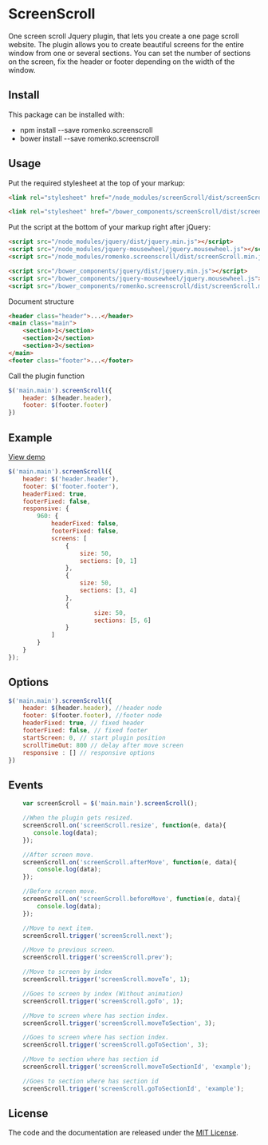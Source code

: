 # ScreenScroll
One screen scroll Jquery plugin, that lets you create a one page scroll website. The plugin allows you to create beautiful screens for the entire window from one or several sections. You can set the number of sections on the screen, fix the header or footer depending on the width of the window.

## Install
This package can be installed with:
- npm install --save romenko.screenscroll
- bower install --save romenko.screenscroll

## Usage
Put the required stylesheet at the top of your markup:
```html
<link rel="stylesheet" href="/node_modules/screenScroll/dist/screenScroll.min.css" />
```

```html
<link rel="stylesheet" href="/bower_components/screenScroll/dist/screenScroll.min.css" />
```

Put the script at the bottom of your markup right after jQuery:
```html
<script src="/node_modules/jquery/dist/jquery.min.js"></script>
<script src="/node_modules/jquery-mousewheel/jquery.mousewheel.js"></script>
<script src="/node_modules/romenko.screenscroll/dist/screenScroll.min.js"></script>
```

```html
<script src="/bower_components/jquery/dist/jquery.min.js"></script>
<script src="/bower_components/jquery-mousewheel/jquery.mousewheel.js"></script>
<script src="/bower_components/romenko.screenscroll/dist/screenScroll.min.js"></script>
```

Document structure
```html
<header class="header">...</header>
<main class="main">
    <section>1</section>
    <section>2</section>
    <section>3</section>
</main>
<footer class="footer">...</footer>
```

Call the plugin function
```javascript
$('main.main').screenScroll({
    header: $(header.header),
    footer: $(footer.footer)
})
```
## Example
[View demo](http://screenscroll.romenko.com.ua/)
```javascript
$('main.main').screenScroll({
    header: $('header.header'),
    footer: $('footer.footer'),
    headerFixed: true,
    footerFixed: false,
    responsive: {
        960: {
            headerFixed: false,
            footerFixed: false,
            screens: [
                {
                    size: 50,
                    sections: [0, 1]
                },
                {
                    size: 50,
                    sections: [3, 4]
                },
                {
                        size: 50,
                        sections: [5, 6]
                }
            ]
        }
    }
});
```

## Options
```javascript
$('main.main').screenScroll({
    header: $(header.header), //header node
    footer: $(footer.footer), //footer node
    headerFixed: true, // fixed header
    footerFixed: false, // fixed footer
    startScreen: 0, // start plugin position
    scrollTimeOut: 800 // delay after move screen
    responsive : [] // responsive options
})
```
## Events
```javascript
    var screenScroll = $('main.main').screenScroll();

    //When the plugin gets resized.
    screenScroll.on('screenScroll.resize', function(e, data){
       console.log(data);
    });

    //After screen move.
    screenScroll.on('screenScroll.afterMove', function(e, data){
        console.log(data);
    });

    //Before screen move.
    screenScroll.on('screenScroll.beforeMove', function(e, data){
        console.log(data);
    });

    //Move to next item.
    screenScroll.trigger('screenScroll.next');

    //Move to previous screen.
    screenScroll.trigger('screenScroll.prev');

    //Move to screen by index
    screenScroll.trigger('screenScroll.moveTo', 1);

    //Goes to screen by index (Without animation)
    screenScroll.trigger('screenScroll.goTo', 1);

    //Move to screen where has section index.
    screenScroll.trigger('screenScroll.moveToSection', 3);

    //Goes to screen where has section index.
    screenScroll.trigger('screenScroll.goToSection', 3);

    //Move to section where has section id
    screenScroll.trigger('screenScroll.moveToSectionId', 'example');

    //Goes to section where has section id
    screenScroll.trigger('screenScroll.goToSectionId', 'example');
```

## License
The code and the documentation are released under the [MIT License](LICENSE).